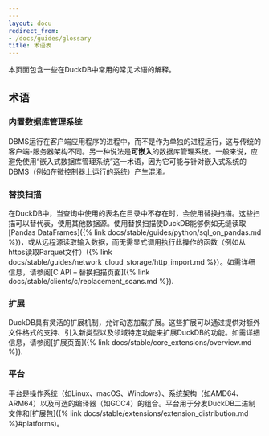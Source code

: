 ```yaml
---
---
layout: docu
redirect_from:
- /docs/guides/glossary
title: 术语表
---
```


本页面包含一些在DuckDB中常用的常见术语的解释。

## 术语

### 内置数据库管理系统

DBMS运行在客户端应用程序的进程中，而不是作为单独的进程运行，这与传统的客户端-服务器架构不同。另一种说法是**可嵌入**的数据库管理系统。一般来说，应避免使用“嵌入式数据库管理系统”这一术语，因为它可能与针对嵌入式系统的DBMS（例如在微控制器上运行的系统）产生混淆。

### 替换扫描

在DuckDB中，当查询中使用的表名在目录中不存在时，会使用替换扫描。这些扫描可以替代表，使用其他数据源。使用替换扫描使DuckDB能够例如无缝读取[Pandas DataFrames]({% link docs/stable/guides/python/sql_on_pandas.md %})，或从远程源读取输入数据，而无需显式调用执行此操作的函数（例如从https读取Parquet文件）({% link docs/stable/guides/network_cloud_storage/http_import.md %}）。如需详细信息，请参阅[C API – 替换扫描页面]({% link docs/stable/clients/c/replacement_scans.md %}).

### 扩展

DuckDB具有灵活的扩展机制，允许动态加载扩展。这些扩展可以通过提供对额外文件格式的支持、引入新类型以及领域特定功能来扩展DuckDB的功能。如需详细信息，请参阅[扩展页面]({% link docs/stable/core_extensions/overview.md %}).

### 平台

平台是操作系统（如Linux、macOS、Windows）、系统架构（如AMD64、ARM64）以及可选的编译器（如GCC4）的组合。平台用于分发DuckDB二进制文件和[扩展包]({% link docs/stable/extensions/extension_distribution.md %}#platforms)。